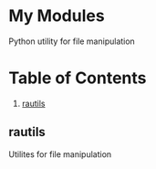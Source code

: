 # My Modules

Python utility for file manipulation

# Table of Contents
1. [rautils](#rautils)

## rautils
Utilites for file manipulation
